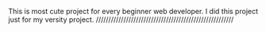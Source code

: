 This is most cute project for every beginner web developer. 
I did this project just for my versity project.
///////////////////////////////////////////////////////

